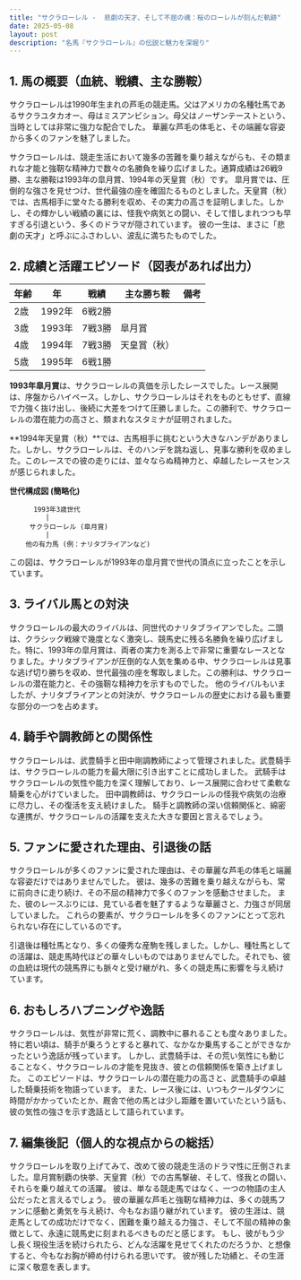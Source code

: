 ```yaml
---
title: "サクラローレル -  悲劇の天才、そして不屈の魂：桜のローレルが刻んだ軌跡"
date: 2025-05-08
layout: post
description: "名馬『サクラローレル』の伝説と魅力を深堀り"
---
```


## 1. 馬の概要（血統、戦績、主な勝鞍）

サクラローレルは1990年生まれの芦毛の競走馬。父はアメリカの名種牡馬であるサクラユタカオー、母はミスアンビション。母父はノーザンテーストという、当時としては非常に強力な配合でした。  華麗な芦毛の体毛と、その端麗な容姿から多くのファンを魅了しました。

サクラローレルは、競走生活において幾多の苦難を乗り越えながらも、その類まれな才能と強靭な精神力で数々の名勝負を繰り広げました。通算成績は26戦9勝、主な勝鞍は1993年の皐月賞、1994年の天皇賞（秋）です。  皐月賞では、圧倒的な強さを見せつけ、世代最強の座を確固たるものとしました。天皇賞（秋）では、古馬相手に堂々たる勝利を収め、その実力の高さを証明しました。しかし、その輝かしい戦績の裏には、怪我や病気との闘い、そして惜しまれつつも早すぎる引退という、多くのドラマが隠されています。  彼の一生は、まさに「悲劇の天才」と呼ぶにふさわしい、波乱に満ちたものでした。


## 2. 成績と活躍エピソード（図表があれば出力）

| 年齢 | 年 | 戦績 | 主な勝ち鞍 | 備考 |
|---|---|---|---|---|
| 2歳 | 1992年 | 6戦2勝 |  |  |
| 3歳 | 1993年 | 7戦3勝 | 皐月賞 |  |
| 4歳 | 1994年 | 7戦3勝 | 天皇賞（秋） |  |
| 5歳 | 1995年 | 6戦1勝 |  |  |


**1993年皐月賞**は、サクラローレルの真価を示したレースでした。レース展開は、序盤からハイペース。しかし、サクラローレルはそれをものともせず、直線で力強く抜け出し、後続に大差をつけて圧勝しました。この勝利で、サクラローレルの潜在能力の高さと、類まれなスタミナが証明されました。

**1994年天皇賞（秋）**では、古馬相手に挑むという大きなハンデがありました。しかし、サクラローレルは、そのハンデを跳ね返し、見事な勝利を収めました。このレースでの彼の走りには、並々ならぬ精神力と、卓越したレースセンスが感じられました。


**世代構成図 (簡略化)**

```
      1993年3歳世代
         |
     サクラローレル (皐月賞)
         |
    他の有力馬 (例：ナリタブライアンなど)
```

この図は、サクラローレルが1993年の皐月賞で世代の頂点に立ったことを示しています。


## 3. ライバル馬との対決

サクラローレルの最大のライバルは、同世代のナリタブライアンでした。二頭は、クラシック戦線で幾度となく激突し、競馬史に残る名勝負を繰り広げました。特に、1993年の皐月賞は、両者の実力を測る上で非常に重要なレースとなりました。ナリタブライアンが圧倒的な人気を集める中、サクラローレルは見事な逃げ切り勝ちを収め、世代最強の座を奪取しました。この勝利は、サクラローレルの潜在能力と、その強靭な精神力を示すものでした。  他のライバルもいましたが、ナリタブライアンとの対決が、サクラローレルの歴史における最も重要な部分の一つを占めます。


## 4. 騎手や調教師との関係性

サクラローレルは、武豊騎手と田中剛調教師によって管理されました。武豊騎手は、サクラローレルの能力を最大限に引き出すことに成功しました。  武騎手はサクラローレルの気性や能力を深く理解しており、レース展開に合わせて柔軟な騎乗を心がけていました。  田中調教師は、サクラローレルの怪我や病気の治療に尽力し、その復活を支え続けました。  騎手と調教師の深い信頼関係と、綿密な連携が、サクラローレルの活躍を支えた大きな要因と言えるでしょう。


## 5. ファンに愛された理由、引退後の話

サクラローレルが多くのファンに愛された理由は、その華麗な芦毛の体毛と端麗な容姿だけではありませんでした。  彼は、幾多の苦難を乗り越えながらも、常に前向きに走り続け、その不屈の精神力で多くのファンを感動させました。  また、彼のレースぶりには、見ている者を魅了するような華麗さと、力強さが同居していました。  これらの要素が、サクラローレルを多くのファンにとって忘れられない存在にしているのです。

引退後は種牡馬となり、多くの優秀な産駒を残しました。しかし、種牡馬としての活躍は、競走馬時代ほどの華々しいものではありませんでした。それでも、彼の血統は現代の競馬界にも脈々と受け継がれ、多くの競走馬に影響を与え続けています。


## 6. おもしろハプニングや逸話

サクラローレルは、気性が非常に荒く、調教中に暴れることも度々ありました。特に若い頃は、騎手が乗ろうとすると暴れて、なかなか乗馬することができなかったという逸話が残っています。  しかし、武豊騎手は、その荒い気性にも動じることなく、サクラローレルの才能を見抜き、彼との信頼関係を築き上げました。  このエピソードは、サクラローレルの潜在能力の高さと、武豊騎手の卓越した騎乗技術を物語っています。  また、レース後には、いつもクールダウンに時間がかかっていたとか、厩舎で他の馬とは少し距離を置いていたという話も、彼の気性の強さを示す逸話として語られています。


## 7. 編集後記（個人的な視点からの総括）

サクラローレルを取り上げてみて、改めて彼の競走生活のドラマ性に圧倒されました。皐月賞制覇の快挙、天皇賞（秋）での古馬撃破、そして、怪我との闘い、それらを乗り越えての活躍。  彼は、単なる競走馬ではなく、一つの物語の主人公だったと言えるでしょう。  彼の華麗な芦毛と強靭な精神力は、多くの競馬ファンに感動と勇気を与え続け、今もなお語り継がれています。  彼の生涯は、競走馬としての成功だけでなく、困難を乗り越える力強さ、そして不屈の精神の象徴として、永遠に競馬史に刻まれるべきものだと感じます。  もし、彼がもう少し長く現役生活を続けられたら、どんな活躍を見せてくれたのだろうか、と想像すると、今もなお胸が締め付けられる思いです。  彼が残した功績と、その生涯に深く敬意を表します。

